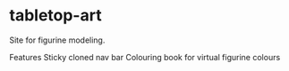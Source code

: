 # tabletop-art

Site for figurine modeling.

Features
Sticky cloned nav bar
Colouring book for virtual figurine colours
